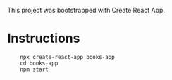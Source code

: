 This project was bootstrapped with Create React App.

# Instructions

		npx create-react-app books-app
		cd books-app
		npm start
